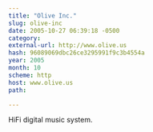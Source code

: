 ```yaml
---
title: "Olive Inc."
slug: olive-inc
date: 2005-10-27 06:39:18 -0500
category: 
external-url: http://www.olive.us
hash: 96089069dbc26ce3295991f9c3b4554a
year: 2005
month: 10
scheme: http
host: www.olive.us
path: 

---
```


HiFi digital music system.

